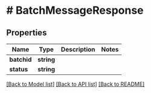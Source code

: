 # # BatchMessageResponse

## Properties

Name | Type | Description | Notes
------------ | ------------- | ------------- | -------------
**batchid** | **string** |  |
**status** | **string** |  |

[[Back to Model list]](../../README.md#models) [[Back to API list]](../../README.md#endpoints) [[Back to README]](../../README.md)
